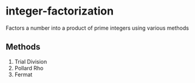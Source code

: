 # integer-factorization
Factors a number into a product of prime integers using various methods

## Methods
1. Trial Division
2. Pollard Rho
3. Fermat